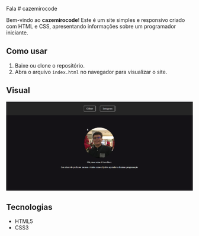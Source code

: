 Fala # cazemirocode

Bem-vindo ao **cazemirocode**! Este é um site simples e responsivo criado com HTML e CSS, apresentando informações sobre um programador iniciante.

## Como usar

1. Baixe ou clone o repositório.
2. Abra o arquivo `index.html` no navegador para visualizar o site.

## Visual

![Visual do site](leia-me.png)

## Tecnologias

- HTML5
- CSS3